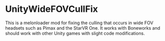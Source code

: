 # UnityWideFOVCullFix
This is a melonloader mod for fixing the culling that occurs in wide FOV headsets such as Pimax and the StarVR One. It works with Boneworks and should work with other Unity games with slight code modifications.
